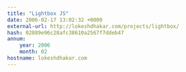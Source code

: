 ```yaml
---
title: "Lightbox JS"
date: 2006-02-17 13:02:32 +0000
external-url: http://lokeshdhakar.com/projects/lightbox/
hash: 02889e96c28afc38610a2567f7ddeb47
annum:
    year: 2006
    month: 02
hostname: lokeshdhakar.com
---
```



